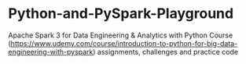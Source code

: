 # Python-and-PySpark-Playground
Apache Spark 3 for Data Engineering &amp; Analytics with Python 
Course (https://www.udemy.com/course/introduction-to-python-for-big-data-engineering-with-pyspark) assignments, challenges and practice code
